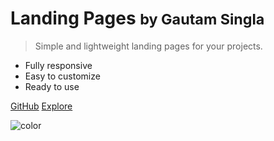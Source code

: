 # Landing Pages <small>by Gautam Singla</small>

> Simple and lightweight landing pages for your projects.

- Fully responsive
- Easy to customize
- Ready to use

[GitHub](https://github.com/ggsingla/Landing_Pages/)
[Explore](#landing-pages)

![color](#333)
